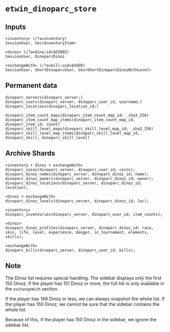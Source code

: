 # `etwin_dinoparc_store`

## Inputs

```
<inventory> (/?a=inventory)
SessionUser, Vec<InventoryItem>

<dinoz> (/?a=dino;id=$DINOZ)
SessionUser, DinoparcDinoz

<exchangeWith> (/?a=bill;uid=$USER)
SessionUser, ShortDinoparcUser, Vec<ShortDinoparcDinozWithLevel>
```

## Permanent data

```
dinoparc_servers(dinoparc_server;)
dinoparc_users(dinoparc_server, dinoparc_user_id, username;)
dinoparc_locations(dinoparc_location_id;)

dinoparc_item_count_maps(dinoparc_item_count_map_id; _sha3_256)
dinoparc_item_count_map_items(dinoparc_item_count_map_id, dinoparc_item_id; count)
dinoparc_skill_level_maps(dinoparc_skill_level_map_id; _sha3_256)
dinoparc_skill_level_map_items(dinoparc_skill_level_map_id, dinoparc_skill; dinoparc_skill_level)
```

## Archive Shards

```
<inventory + dinoz + exchangeWith>
dinoparc_coins(dinoparc_server, dinoparc_user_id; coins);
dinoparc_dinoz_names(dinoparc_server, dinoparc_dinoz_id; name);
dinoparc_dinoz_owners(dinoparc_server, dinoparc_dinoz_id; owner);
dinoparc_dinoz_locations(dinoparc_server, dinoparc_dinoz_id; location);

<dinoz + exchangeWith>
dinoparc_dinoz_levels(dinoparc_server, dinoparc_dinoz_id; loc);

<inventory>
dinoparc_inventories(dinoparc_server, dinoparc_user_id; item_counts);

<dinoz>
dinoparc_dinoz_profiles(dinoparc_server, dinoparc_dinoz_id; race, skin, life, level, experience, danger, in_tournament, elements, skills);

<exchangeWith>
dinoparc_bills(dinoparc_server, dinoparc_user_id; bills);
```

## Note

The Dinoz list requires special handling. The sidebar displays only the first
150 Dinoz. If the player has 151 Dinoz or more, the full list is only available
in the `exchangeWith` section.

If the player has 149 Dinoz or less, we can always snapshot the whole list.
If the player has 150 Dinoz, we cannot be sure that the sidebar contains the
whole list.

Because of this, if the player has 150 Dinoz in the sidebar, we ignore the
sidebar list.
